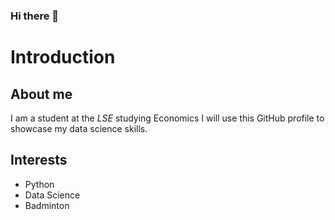 ### Hi there 👋
# Introduction
## About me
I am a student at the _LSE_ studying Economics
I will use this GitHub profile to showcase my data science skills.

## Interests
- Python
- Data Science
- Badminton
<!--
**Josh-Yg/Josh-Yg** is a ✨ _special_ ✨ repository because its `README.md` (this file) appears on your GitHub profile.

Here are some ideas to get you started:

- 🔭 I’m currently working on ...
- 🌱 I’m currently learning ...
- 👯 I’m looking to collaborate on ...
- 🤔 I’m looking for help with ...
- 💬 Ask me about ...
- 📫 How to reach me: ...
- 😄 Pronouns: ...
- ⚡ Fun fact: ...
-->
